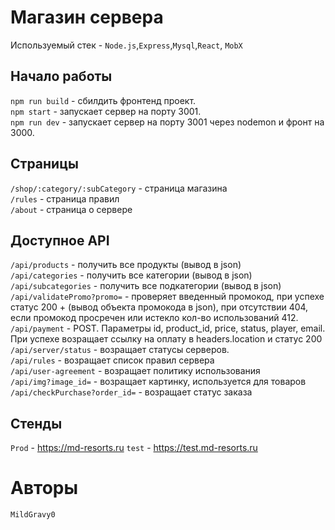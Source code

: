 # Магазин сервера

Используемый стек - `Node.js`,`Express`,`Mysql`,`React`, `MobX`
## Начало работы

`npm run build` - сбилдить фронтенд проект.<br>
`npm start` - запускает сервер на порту 3001.<br>
`npm run dev` - запускает сервер на порту 3001 через nodemon и фронт на 3000.<br>

## Страницы 
`/shop/:category/:subCategory` - страница магазина<br>
`/rules` - страница правил<br>
`/about` - страница о сервере<br>

## Доступное API

`/api/products` - получить все продукты (вывод в json) <br>
`/api/categories` - получить все категории (вывод в json)<br>
`/api/subcategories` - получить все подкатегории (вывод в json)<br>
`/api/validatePromo?promo=` - проверяет введенный промокод, при успехе статус 200 + (вывод объекта промокода в json), при отсутствии 404, если промокод просречен или истекло кол-во использований 412.<br>
`/api/payment` - POST. Параметры id, product_id, price, status, player, email. При успехе возращает ссылку на оплату в headers.location и статус 200<br>
`/api/server/status` - возращает статусы серверов.<br>
`/api/rules` - возращает список правил сервера<br>
`/api/user-agreement` - возращает политику использования <br>
`/api/img?image_id=` - возращает картинку, используется для товаров<br>
`/api/checkPurchase?order_id=` - возращает статус заказа<br>

## Стенды
`Prod` - https://md-resorts.ru
`test` - https://test.md-resorts.ru 

# Авторы
`MildGravy0`